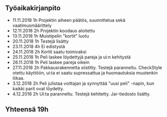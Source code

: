 ## Työaikakirjanpito

* 11.11.2018 1h Projektin aiheen päätös, suunnittelua sekä vaatimusmäärittely
* 12.11.2018 2h Projektin koodaus aloitettu
* 13.11.2018 1h Muistipelin "kortit" luotu
* 20.11.2018 1h Testejä lisätty
* 23.11.2018 4h Ei edistystä
* 24.11.2018 2h Kortit saatu toimivaksi
* 25.11.2018 1h Peli laskee löydettyjä pareja ja ui:n kehitystä
* 26.11.2018 1h Peli laskee pareja oikein
* 27.11.2018 2h Pakkausrakennetta siistitty. Testejä paranneltu. CheckStyle otettu käyttöön, ui:ta ei saatu supressattua ja huomautuksia muutenkin liikaa.
* 3.12.2018 2h Peli julistaa voittajan ja synnyttää "uusi peli" -napin, kun kaikki parit ovat löydetty.
* 4.12.2018 2h UI:ta paranneltu. Testejä kehitetty. Jar-tiedosto lisätty.

## Yhteensä 19h
